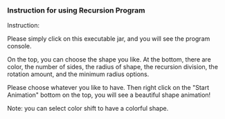### Instruction for using Recursion Program

Instruction:

Please simply click on this executable jar, and you will see the program console. 

On the top, you can choose the shape you like.
At the bottom, there are color, the number of sides, the radius of shape, the recursion division, the rotation amount, and the minimum radius options.

Please choose whatever you like to have. Then right click on the "Start Animation" bottom on the top, you will see a beautiful shape animation! 

Note: you can select color shift to have a colorful shape.
